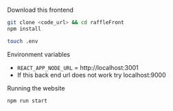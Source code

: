 Download this frontend

```bash
git clone <code_url> && cd raffleFront
npm install
```

```bash
touch .env
```

Environment variables

- `REACT_APP_NODE_URL` = http://localhost:3001
- If this back end url does not work try localhost:9000

Running the website

```bash
npm run start
```
